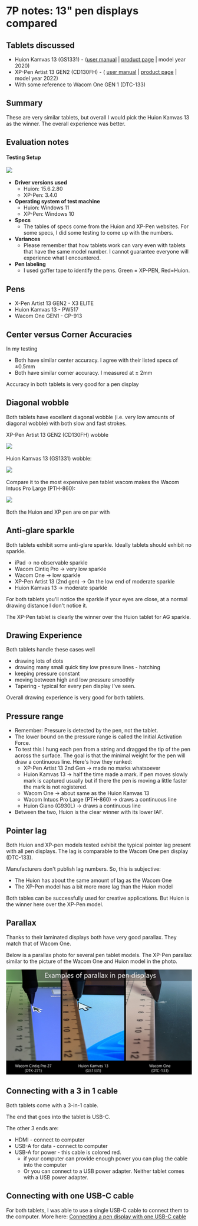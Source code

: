 # 7P notes: 13" pen displays compared

## Tablets discussed

* Huion Kamvas 13  (GS1331) - ([user manual](https://www.huion.com/user-manual-70) | [product page](https://www.huion.com/pen\_display/Kamvas/kamvas-13.html) | model year 2020)
* XP-Pen Artist 13 GEN2 (CD130FH) - ( [user manual](https://download01.xp-pen.com/file/2022/07/Artist%20Series%20Drawing%20Display%20\(2nd%20Gen\)\(English\).pdf) | [product page](https://www.xp-pen.com/product/1263.html) | model year 2022)
* With some reference to Wacom One GEN 1 (DTC-133)

## Summary

These are very similar tablets, but overall I would pick the Huion Kamvas 13 as the winner. The overall experience was better.&#x20;

## Evaluation notes

#### Testing Setup

![](<../../.gitbook/assets/huion xppen 13 comparison.jpg>)

* **Driver versions used**
  * Huion: 15.6.2.80
  * XP-Pen: 3.4.0
* **Operating system of test machine**
  * Huion: Windows 11
  * XP-Pen: Windows 10
* **Specs**
  * The tables of specs come from the Huion and XP-Pen websites. For some specs, I did some testing to come up with the numbers.
* **Variances**
  * Please remember that how tablets work can vary even with tablets that have the same model number. I cannot guarantee everyone will experience what I encountered.
* **Pen labeling**
  * I used gaffer tape to identify the pens. Green = XP-PEN, Red=Huion.

## Pens

* X-Pen Artist 13 GEN2 - X3 ELITE
* Huion Kamvas 13 - PW517
* Wacom One GEN1 - CP-913

## Center versus Corner Accuracies

In my testing&#x20;

* Both have similar center accuracy. I agree with their listed specs of ±0.5mm
* Both have similar corner accuracy. I measured at ± 2mm&#x20;

Accuracy in both tablets is very good for a pen display

## Diagonal wobble

Both tablets have excellent diagonal wobble (i.e. very low amounts of diagonal wobble) with both slow and fast strokes.

XP-Pen Artist 13 GEN2 (CD130FH) wobble

![](<../../.gitbook/assets/XP-Pen Artist 13 \[2nd gen] (CD130FH) wobble.png>)

Huion Kamvas 13 (GS1331) wobble:

![](<../../.gitbook/assets/Huion Kamvas 13 (GS1331) wobble.png>)

Compare it to the most expensive pen tablet wacom makes the Wacom Intuos Pro Large (PTH-860):

![](<../../.gitbook/assets/Wacom Intuos Pro Large (PTH-860) wobble (1).png>)



Both the Huion and XP pen are on par with&#x20;

## Anti-glare sparkle

Both tablets exhibit some anti-glare sparkle. Ideally tablets should exhibit no sparkle.

* iPad -> no observable sparkle
* Wacom Cintiq Pro -> very low sparkle
* Wacom One -> low sparkle&#x20;
* XP-Pen Artist 13 (2nd gen) -> On the low end of moderate sparkle
* Huion Kamvas 13 -> moderate sparkle

For both tablets you'll notice the sparkle if your eyes are close, at a normal drawing distance I don't notice it.

The XP-Pen tablet is clearly the winner over the Huion tablet for AG sparkle.

## Drawing Experience



Both tablets handle these cases well

* drawing lots of dots
* drawing many small quick tiny low pressure lines - hatching
* keeping pressure constant
* moving between high and low pressure smoothly
* Tapering - typical for every pen display I've seen.&#x20;

Overall drawing experience is very good for both tablets.

## Pressure range

* Remember: Pressure is detected by the pen, not the tablet.&#x20;
* The lower bound on the pressure range is called the Initial Activation Force.
* To test this I hung each pen from a string and dragged the tip of the pen across the surface. The goal is that the minimal weight for the pen will draw a continuous line. Here's how they ranked:
  * XP-Pen Artist 13 2nd Gen -> made no marks whatsoever
  * Huion Kamvas 13 -> half the time made a mark. if pen moves slowly mark is captured usually but if there the pen is moving a little faster the mark is not registered.
  * Wacom One -> about same as the Huion Kamvas 13
  * Wacom Intuos Pro Large (PTH-860) -> draws a continuous line
  * Huion Giano (G930L) -> draws a continuous line
* Between the two, Huion is the clear winner with its lower IAF.

## Pointer lag

Both Huion and XP-pen models tested exhibit the typical pointer lag present with all pen displays. The lag is comparable to the Wacom One pen display (DTC-133).

Manufacturers don't publish lag numbers. So, this is subjective:

* The Huion has about the same amount of lag as the Wacom One
* The XP-Pen model has a bit more more lag than the Huion model&#x20;

Both tables can be successfully used for creative applications. But Huion is the winner here over the XP-Pen model.

## Parallax

Thanks to their laminated displays both have very good parallax. They match that of Wacom One.

Below is a parallax photo for several pen tablet models. The XP-Pen parallax similar to the picture of the Wacom One and Huion model in the photo.

![](<../../.gitbook/assets/image (112).png>)

## Connecting with a 3 in 1 cable

Both tablets come with a 3-in-1 cable.&#x20;

The end that goes into the tablet is USB-C.

The other 3 ends are:

* HDMI - connect to computer
* USB-A for data - connect to computer
* USB-A for power - this cable is colored red.&#x20;
  * if your computer can provide enough power you can plug the cable into the computer
  * Or you can connect to a USB power adapter. Neither tablet comes with a USB power adapter.

## Connecting with one USB-C cable

For both tablets, I was able to use a single USB-C cable to connect them to the computer. More here: [Connecting a pen display with one USB-C cable](../../guides/pen-displays/connecting-a-pen-display-with-one-usb-c-cable.md)&#x20;



